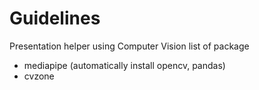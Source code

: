 # Guidelines
Presentation helper using Computer Vision
list of package
  - mediapipe (automatically install opencv, pandas)
  - cvzone
